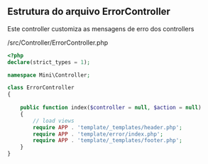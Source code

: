 ## Estrutura do arquivo ErrorController

Este controller customiza as mensagens de erro dos controllers

/src/Controller/ErrorController.php

```php
<?php
declare(strict_types = 1);

namespace Mini\Controller;

class ErrorController
{
  
    public function index($controller = null, $action = null)
    {
        // load views
        require APP . 'template/_templates/header.php';
        require APP . 'template/error/index.php';
        require APP . 'template/_templates/footer.php';
    }
}

```

